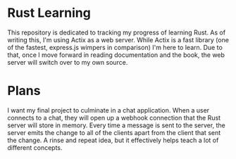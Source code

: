 # Rust Learning
This repository is dedicated to tracking my progress of learning Rust. As of writing this, I'm using Actix as a web server. While Actix is a fast library (one of the fastest, express.js wimpers in comparison) I'm here to learn. Due to that, once I move forward in reading documentation and the book, the web server will switch over to my own source.

# Plans
I want my final project to culminate in a chat application. When a user connects to a chat, they will open up a webhook connection that the Rust server will store in memory. Every time a message is sent to the server, the server emits the change to all of the clients apart from the client that sent the change. A rinse and repeat idea, but it effectively helps teach a lot of different concepts.